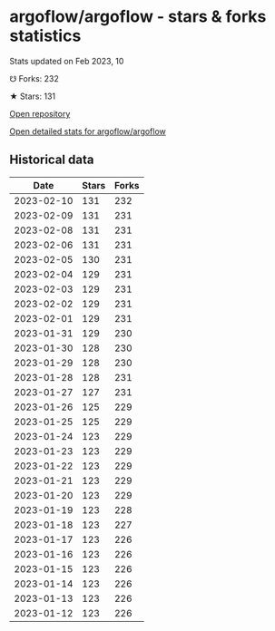 # argoflow/argoflow - stars & forks statistics

Stats updated on Feb 2023, 10

☋ Forks: 232

★ Stars: 131

[Open repository](https://github.com/argoflow/argoflow)

[Open detailed stats for argoflow/argoflow](https://reviewgithub.com/rep/argoflow/argoflow)

## Historical data
| Date | Stars | Forks |
|------|-------|-------|
| 2023-02-10 | 131 | 232 | 
| 2023-02-09 | 131 | 231 | 
| 2023-02-08 | 131 | 231 | 
| 2023-02-06 | 131 | 231 | 
| 2023-02-05 | 130 | 231 | 
| 2023-02-04 | 129 | 231 | 
| 2023-02-03 | 129 | 231 | 
| 2023-02-02 | 129 | 231 | 
| 2023-02-01 | 129 | 231 | 
| 2023-01-31 | 129 | 230 | 
| 2023-01-30 | 128 | 230 | 
| 2023-01-29 | 128 | 230 | 
| 2023-01-28 | 128 | 231 | 
| 2023-01-27 | 127 | 231 | 
| 2023-01-26 | 125 | 229 | 
| 2023-01-25 | 125 | 229 | 
| 2023-01-24 | 123 | 229 | 
| 2023-01-23 | 123 | 229 | 
| 2023-01-22 | 123 | 229 | 
| 2023-01-21 | 123 | 229 | 
| 2023-01-20 | 123 | 229 | 
| 2023-01-19 | 123 | 228 | 
| 2023-01-18 | 123 | 227 | 
| 2023-01-17 | 123 | 226 | 
| 2023-01-16 | 123 | 226 | 
| 2023-01-15 | 123 | 226 | 
| 2023-01-14 | 123 | 226 | 
| 2023-01-13 | 123 | 226 | 
| 2023-01-12 | 123 | 226 | 

